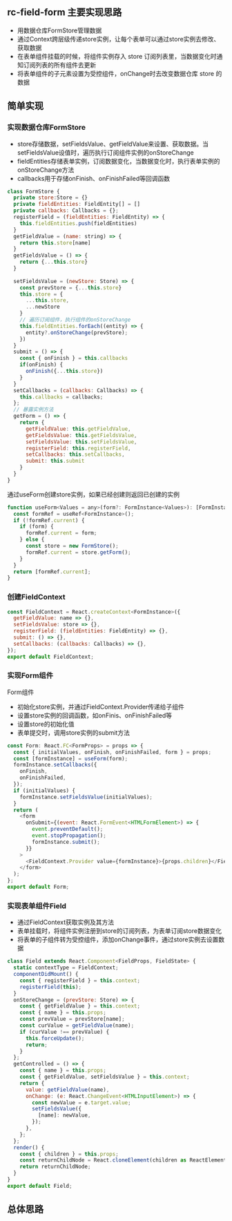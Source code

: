 ## rc-field-form 主要实现思路
+ 用数据仓库FormStore管理数据
+ 通过Context跨层级传递store实例，让每个表单可以通过store实例去修改、获取数据
+ 在表单组件挂载的时候，将组件实例存入 store 订阅列表里，当数据变化时通知订阅列表的所有组件去更新
+ 将表单组件的子元素设置为受控组件，onChange时去改变数据仓库 store 的数据

## 简单实现
### 实现数据仓库FormStore
+ store存储数据，setFieldsValue、getFieldValue来设置、获取数据。当setFieldsValue设值时，遍历执行订阅组件实例的onStoreChange
+ fieldEntities存储表单实例，订阅数据变化，当数据变化时，执行表单实例的onStoreChange方法
+ callbacks用于存储onFinish、onFinishFailed等回调函数
```js
class FormStore {
  private store:Store = {}
  private fieldEntities: FieldEntity[] = []
  private callbacks: Callbacks = {};
  registerField = (fieldEntities: FieldEntity) => {
    this.fieldEntities.push(fieldEntities)
  }
  getFieldValue = (name: string) => {
    return this.store[name]
  }
  getFieldsValue = () => {
    return {...this.store}
  }
  
  setFieldsValue = (newStore: Store) => {
    const prevStore = {...this.store}
    this.store = {
      ...this.store,
      ...newStore
    }
    // 遍历订阅组件，执行组件的onStoreChange
    this.fieldEntities.forEach((entity) => {
      entity?.onStoreChange(prevStore);
    })
  }
  submit = () => {
    const { onFinish } = this.callbacks
    if(onFinish) {
      onFinish({...this.store})
    }
  }
  setCallbacks = (callbacks: Callbacks) => {
    this.callbacks = callbacks;
  };
  // 暴露实例方法
  getForm = () => {
    return {
      getFieldValue: this.getFieldValue,
      getFieldsValue: this.getFieldsValue,
      setFieldsValue: this.setFieldsValue,
      registerField: this.registerField,
      setCallbacks: this.setCallbacks,
      submit: this.submit
    }
  }
}
```
通过useForm创建store实例，如果已经创建则返回已创建的实例
```js
function useForm<Values = any>(form?: FormInstance<Values>): [FormInstance<Values>] {
  const formRef = useRef<FormInstance>();
  if (!formRef.current) {
    if (form) {
      formRef.current = form;
    } else {
      const store = new FormStore();
      formRef.current = store.getForm();
    }
  }
  return [formRef.current];
}
```
### 创建FieldContext
```js
const FieldContext = React.createContext<FormInstance>({
  getFieldValue: name => {},
  setFieldsValue: store => {},
  registerField: (fieldEntities: FieldEntity) => {},
  submit: () => {},
  setCallbacks: (callbacks: Callbacks) => {},
});
export default FieldContext;
```
### 实现Form组件
Form组件
+ 初始化store实例，并通过FieldContext.Provider传递给子组件
+ 设置store实例的回调函数，如onFinis、onFinishFailed等
+ 设置store的初始化值
+ 表单提交时，调用store实例的submit方法
```js
const Form: React.FC<FormProps> = props => {
  const { initialValues, onFinish, onFinishFailed, form } = props;
  const [formInstance] = useForm(form);
  formInstance.setCallbacks({
    onFinish,
    onFinishFailed,
  });
  if (initialValues) {
    formInstance.setFieldsValue(initialValues);
  }
  return (
    <form
      onSubmit={(event: React.FormEvent<HTMLFormElement>) => {
        event.preventDefault();
        event.stopPropagation();
        formInstance.submit();
      }}
    >
      <FieldContext.Provider value={formInstance}>{props.children}</FieldContext.Provider>
    </form>
  );
};
export default Form;
```
### 实现表单组件Field
+ 通过FieldContext获取实例及其方法
+ 表单挂载时，将组件实例注册到store的订阅列表，为表单订阅store数据变化
+ 将表单的子组件转为受控组件，添加onChange事件，通过store实例去设置数据
```js
class Field extends React.Component<FieldProps, FieldState> {
  static contextType = FieldContext;
  componentDidMount() {
    const { registerField } = this.context;
    registerField(this);
  }
  onStoreChange = (prevStore: Store) => {
    const { getFieldValue } = this.context;
    const { name } = this.props;
    const prevValue = prevStore[name];
    const curValue = getFieldValue(name);
    if (curValue !== prevValue) {
      this.forceUpdate();
      return;
    }
  };
  getControlled = () => {
    const { name } = this.props;
    const { getFieldValue, setFieldsValue } = this.context;
    return {
      value: getFieldValue(name),
      onChange: (e: React.ChangeEvent<HTMLInputElement>) => {
        const newValue = e.target.value;
        setFieldsValue({
          [name]: newValue,
        });
      },
    };
  };
  render() {
    const { children } = this.props;
    const returnChildNode = React.cloneElement(children as ReactElement, this.getControlled());
    return returnChildNode;
  }
}
export default Field;
```
## 总体思路
